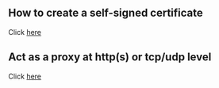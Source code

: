 ## How to create a self-signed certificate

Click [here](https://gist.github.com/bindiego/15ceb929310d4bc160e882d7a0b2cfcb)

## Act as a proxy at http(s) or tcp/udp level

Click [here](https://gist.github.com/bindiego/85edb434d8a250449d504bee4caa085a)
